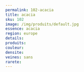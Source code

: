 ```yaml
---
permalink: 102-acacia
title: acacia
sku: 102
image: /img/produits/default.jpg
essence: acacia
region: europe
details: 
produits:
couleur: 
densite: 
veines: sans
rarete: 
---
```

